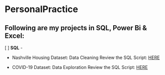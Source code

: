 # PersonalPractice
## Following are my projects in SQL, Power Bi & Excel:
[ ] **SQL** -

- Nashville Housing Dataset: Data Cleaning
  Review the SQL Script: [HERE](https://github.com/Ngatran19/PersonalPractice/blob/main/Data%20Cleasing.sql)

- COVID-19 Dataset: Data Exploration
  Review the SQL Script: [HERE](https://github.com/Ngatran19/PersonalPractice/blob/main/Data%20Exploration.sql)
